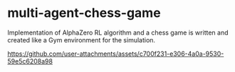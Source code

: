 # multi-agent-chess-game
Implementation of AlphaZero RL algorithm and a chess game is written and created like a Gym environment for the simulation.



https://github.com/user-attachments/assets/c700f231-e306-4a0a-9530-59e5c6208a98

